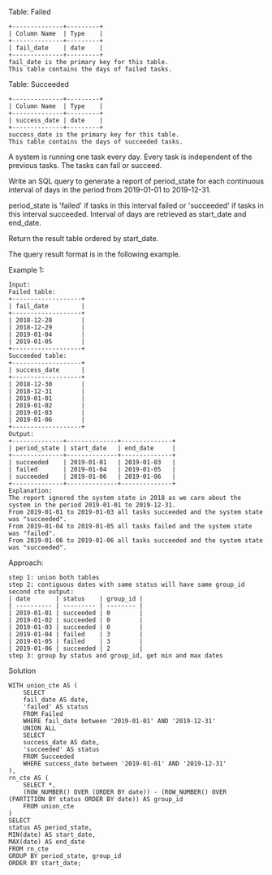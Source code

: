 Table: Failed
```
+--------------+---------+
| Column Name  | Type    |
+--------------+---------+
| fail_date    | date    |
+--------------+---------+
fail_date is the primary key for this table.
This table contains the days of failed tasks.
```
 

Table: Succeeded
```
+--------------+---------+
| Column Name  | Type    |
+--------------+---------+
| success_date | date    |
+--------------+---------+
success_date is the primary key for this table.
This table contains the days of succeeded tasks.
```
 

A system is running one task every day. Every task is independent of the previous tasks. The tasks can fail or succeed.

Write an SQL query to generate a report of period_state for each continuous interval of days in the period from 2019-01-01 to 2019-12-31.

period_state is 'failed' if tasks in this interval failed or 'succeeded' if tasks in this interval succeeded. Interval of days are retrieved as start_date and end_date.

Return the result table ordered by start_date.

The query result format is in the following example.

 

Example 1:
```
Input: 
Failed table:
+-------------------+
| fail_date         |
+-------------------+
| 2018-12-28        |
| 2018-12-29        |
| 2019-01-04        |
| 2019-01-05        |
+-------------------+
Succeeded table:
+-------------------+
| success_date      |
+-------------------+
| 2018-12-30        |
| 2018-12-31        |
| 2019-01-01        |
| 2019-01-02        |
| 2019-01-03        |
| 2019-01-06        |
+-------------------+
Output: 
+--------------+--------------+--------------+
| period_state | start_date   | end_date     |
+--------------+--------------+--------------+
| succeeded    | 2019-01-01   | 2019-01-03   |
| failed       | 2019-01-04   | 2019-01-05   |
| succeeded    | 2019-01-06   | 2019-01-06   |
+--------------+--------------+--------------+
Explanation: 
The report ignored the system state in 2018 as we care about the system in the period 2019-01-01 to 2019-12-31.
From 2019-01-01 to 2019-01-03 all tasks succeeded and the system state was "succeeded".
From 2019-01-04 to 2019-01-05 all tasks failed and the system state was "failed".
From 2019-01-06 to 2019-01-06 all tasks succeeded and the system state was "succeeded".
```
Approach:
```
step 1: union both tables
step 2: contiguous dates with same status will have same group_id
second cte output:
| date       | status    | group_id |
| ---------- | --------- | -------- |
| 2019-01-01 | succeeded | 0        |
| 2019-01-02 | succeeded | 0        |
| 2019-01-03 | succeeded | 0        |
| 2019-01-04 | failed    | 3        |
| 2019-01-05 | failed    | 3        |
| 2019-01-06 | succeeded | 2        |
step 3: group by status and group_id, get min and max dates
```
Solution
```
WITH union_cte AS (
    SELECT
    fail_date AS date,
    'failed' AS status
    FROM Failed
    WHERE fail_date between '2019-01-01' AND '2019-12-31'
    UNION ALL
    SELECT
    success_date AS date,
    'succeeded' AS status
    FROM Succeeded
    WHERE success_date between '2019-01-01' AND '2019-12-31'
),
rn_cte AS (
    SELECT *,
    (ROW_NUMBER() OVER (ORDER BY date)) - (ROW_NUMBER() OVER (PARTITION BY status ORDER BY date)) AS group_id
    FROM union_cte
)
SELECT
status AS period_state,
MIN(date) AS start_date,
MAX(date) AS end_date
FROM rn_cte
GROUP BY period_state, group_id
ORDER BY start_date;
```